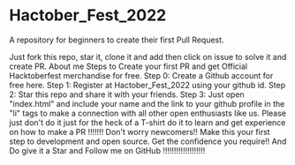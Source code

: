 # Hactober_Fest_2022
A repository for beginners to create their first Pull Request.

Just fork this repo, star it, clone it and add then click on issue to solve it and create PR.
About me
Steps to Create your first PR and get Official Hacktoberfest merchandise for free.
Step 0: Create a Github account for free here.
Step 1: Register at Hactober_Fest_2022 using your github id.
Step 2: Star this repo and share it with your friends.
Step 3: Just open "index.html" and include your name and the link to your github profile in the "li" tags to make a connection with all other open enthusiasts like us.
Please just don't do it just for the heck of a T-shirt do it to learn and get experience on how to make a PR !!!!!!!
Don't worry newcomers!! Make this your first step to development and open source. Get the confidence you require!!
And Do give it a Star and Follow me on GitHub !!!!!!!!!!!!!!!!!!!
